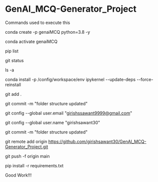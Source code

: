 # GenAI_MCQ-Generator_Project

Commands used to execute this

conda create -p genaiMCQ python=3.8 -y

conda activate genaiMCQ

pip list

git status

ls -a

conda install -p /config/workspace/env ipykernel --update-deps --force-reinstall

git add .

git commit -m "folder structure updated"

git config --global user.email "girishssawant9999@gmail.com"

git config --global user.name "girishsawant30"

git commit -m "folder structure updated"

git remote add origin https://github.com/girishsawant30/GenAI_MCQ-Generator_Project.git

git push -f origin main
   
pip install -r requirements.txt 

Good Work!!!